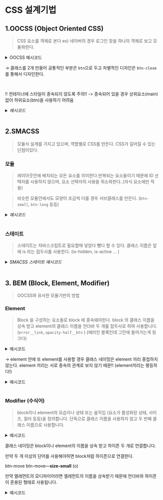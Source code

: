 # CSS 설계기법

## 1.OOCSS (Object Oriented CSS)

> CSS 요소를 객체로 본다 ex) 네이버의 경우 로그인 창을 하나의 객체로 보고 모듈화한다.

<details>
<summary> OOCSS 예시코드</summary>
<div markdown="1">

```html
<button type="button" class="btn"></button>
<button type="button" class="btn btn-close"></button>
```

```css
.btn {
  width: 200px;
  height: 80px;
  font-size: 30px;
}

.btn-close {
  background: black;
  color: #fff;
  border: 3px dotted #fff;
}
```

</div>
</details>

→ 클래스를 2개 만들어 공통적인 부분은 `btn`으로 두고 차별적인 디자인은 `btn-close`를 통해서 디자인한다.

<br>

‼️ 컨테이너에 스타일이 종속되지 않도록 주의!! -> 종속되어 있을 경우 상위요소(main)없이 하위요소(btn)을 사용하기 어려움

<details>
<summary> <i>예시코드</i></summary>
<div markdown="1">

```html
<main id="main">
  <button type="button" class="btn general">기본 버튼</button>
  <button type="button" class="btn warning">취소 버튼</button>
</main>
```

```css
/* 컨테이너에 스타일이 종속되어 있는 상태 */
#main .btn {
  width: 300px;
  padding: 20px 10px;
  margin: 10px;
  font-size: 18px;
  line-height: 1.5;
}

#main .general {
  background-color: aquamarine;
  color: black;
}

#main .warning {
  background-color: azure;
  color: blue;
}
```

</div>
</details>

<br>

## 2.SMACSS

> 모듈식 설계를 가지고 있으며, 역할별로 CSS를 만든다. CSS가 길어질 수 있는 단점이있다.

### 모듈

> 레이아웃안에 배치되는 모든 요소를 의미한다.반복되는 요소들이기 때문에 ID 선택자를 사용하지 않으며, 요소 선택자의 사용을 최소화한다..(자식 요소에만 적용)

> 비슷한 모듈안에서도 모양이 조금씩 다를 경우 서브클래스를 만든다. (`btn-small`, `btn-long` 등등)

<details>
<summary> <i>예시코드</i></summary>
<div markdown="1">

```html
<button type="button" class="btn">그냥 버튼</button>
<button type="button" class="btn btn-small btn-long">
  아이디/비밀번호 찾기
</button>
<button type="button" class="btn btn-small">로그인</button>
```

```css
.btn {
  display: inline-block;
  width: 300px;
  padding: 20px 10px;
  font-size: 18px;
  text-decoration: none;
  text-align: center;
  vertical-align: top;
  color: #fff;
  background-color: brown;
}

.btn.btn-small {
  width: 80px;
  padding: 10px 0;
  font-size: 14px;
}

.btn.btn-long {
  width: 160px;
}
```

</div>
</details>

<br>

### 스테이트

> 스테이트는 자바스크립트로 필요할때 넣었다 뺐다 할 수 있다. 클래스 이름은 앞에 is 라는 접두사를 사용한다. (is-hidden, is-active … )

<details>
<summary> <i>SMACSS 스테이트 예시코드</i></summary>
<div markdown="1">

```html
<ul class="tabnav">
  <li class="is-active"><a href="">탭1</a></li>
  <li><a href="">탭2</a></li>
  <li><a href="">탭3</a></li>
  <li class="is-hidden"><a href="">탭4</a></li>
</ul>
```

```css
.tabnav {
    display: flex;
    margin: 20px;
}

.tabnav li {
    border-top: 1px solid black;
    border-right: 1px solid black;
    border-bottom: 1px solid black;
}

.tabnav li:first-child {
    border-left: 1px solid black;
}

.tabnav li a {
    display: block;
    padding: 10px 30px;
    text-decoration: none;
}

.is-active {
    background-color: blanchedalmond;
}

.is-active a {
    pointer-events: none;
    color: red;
}
**.is-hidden {
    display: none;
}**
```

</div>
</details>

<br>

## 3. BEM (Block, Element, Modifier)

> OOCSS와 유사한 모듈기반의 방법

### Element

> Block 을 구성하는 요소들로 block 에 종속돼야한다.
> block 의 클래스 이름을 상속 받고 element의 클래스 이름을 언더바 두 개를 접두사로 하여 사용합니다. (`error__link`, `opacity-half__btn` )
> (에러인 블록인데 그안에 들어가는게 링크다)

<details>
<summary> 예시코드</summary>
<div markdown="1">

```html
<section class="chapter-baseball">
  <button type="button" class="chapter-baseball__btn"></button>
</section>
```

</div>
</details>

-> element 안에 또 element를 사용할 경우 클래스 네이밍은 element 끼리 중첩하지 않는다. element 끼리는 서로 종속의 관계로 보지 않기 때문!! (element끼리는 평등하다!)

<details>
<summary>예시코드</summary>
<div markdown="1">

```html
<p class="txt-grey">
  더 많은 정보가 필요하시면
  <button class="txt-grey__btn">
    <!-- <strong  class="txt-grey__btn__bold">여기</strong> 이렇게 네이밍 하지 않습니다. -->
    <strong class="txt-grey__bold">여기</strong>
  </button>
  를 클릭하세요!
</p>
```

</div>
</details>

<br>

### Modifier (수식어)

> block이나 element의 모습이나 상태 또는 움직임 (요소가 활성화된 상태, 사이즈, 컬러 등등)을 정의합니다.
> 단독으로 클래스 이름을 사용하지 않고 두 번째 클래스 이름으로 사용합니다.

<details>
<summary>예시코드</summary>
<div markdown="1">

```html
<!-- <nav class="nav-global--off"></nav> 잘못된 예 -->
<nav class="nav-global nav-global--off">
  <a href="" class="nav-global__link"></a>
  <a href="" class="nav-global__link"></a>
</nav>
```

</div>
</details>

클래스 네이밍은 block이나 element의 이름을 상속 받고 하이픈 두 개로 연결합니다.

만약 두 개 이상의 단어를 사용해야하면 block처럼 하이픈으로 연결한다.

btn-move btn-move—**size-small** (o)

만약 엘레먼트의 모디파이어라면 엘레먼트의 이름을 상속받기 때문에 언더바와 하이픈이 혼용된 형태로 사용됩니다.

<details>
<summary>예시코드</summary>
<div markdown="1">

```html
<nav class="nav-global nav-global--off">
  <a href="" class="nav-global__link nav-global__link--off"></a>
  <a href="" class="nav-global__link"></a>
  <a href="" class="nav-global__link"></a>
</nav>
```

</div>
</details>
